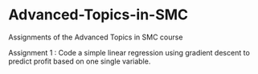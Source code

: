 # Advanced-Topics-in-SMC
Assignments of the Advanced Topics in SMC course

Assignment 1 : Code a simple linear regression using gradient descent to predict profit based on one single variable. 
